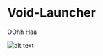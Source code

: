 # Void-Launcher 

OOhh Haa

![alt text](https://raw.githubusercontent.com/voidlinux/void-launcher/main/preview.png "Olauncher")
